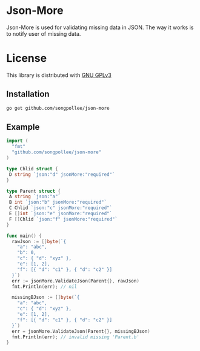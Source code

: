 # Json-More
Json-More is used for validating missing data in JSON. The way it works is to notify user of missing data.

# License
This library is distributed with [GNU GPLv3](https://spdx.org/licenses/GPL-3.0.html)

## Installation
```bash
go get github.com/songpollee/json-more
```

## Example
```go
import (
  "fmt"
  "github.com/songpollee/json-more"
)

type Chlid struct {
 D string `json:"d" jsonMore:"required"`
}

type Parent struct {
 A string `json:"a"`
 B int `json:"b" jsonMore:"required"`
 C Chlid `json:"c" jsonMore:"required"`
 E []int `json:"e" jsonMore:"required"`
 F []Chlid `json:"f" jsonMore:"required"`
}

func main() {
  rawJson := []byte(`{
    "a": "abc",
    "b": 0,
    "c": { "d": "xyz" },
    "e": [1, 2],
    "f": [{ "d": "c1" }, { "d": "c2" }]
  }`)
  err := jsonMore.ValidateJson(Parent{}, rawJson)
  fmt.Println(err); // nil

  missingBJson := []byte(`{
    "a": "abc",
    "c": { "d": "xyz" },
    "e": [1, 2],
    "f": [{ "d": "c1" }, { "d": "c2" }]
  }`)
  err = jsonMore.ValidateJson(Parent{}, missingBJson)
  fmt.Println(err); // invalid missing 'Parent.b'
}
```
